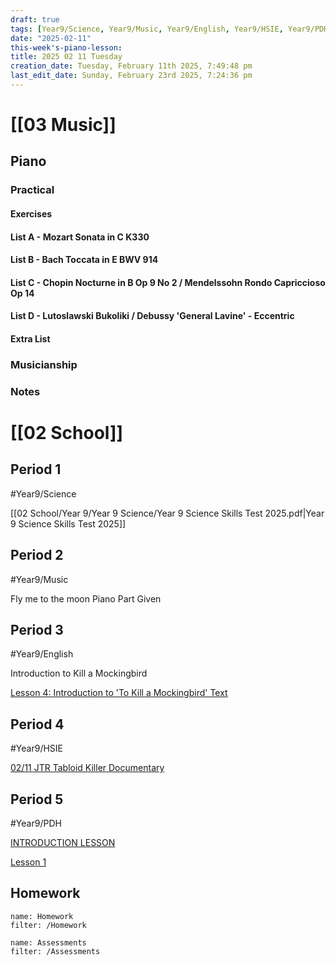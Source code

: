 ```yaml
---
draft: true
tags: [Year9/Science, Year9/Music, Year9/English, Year9/HSIE, Year9/PDH]
date: "2025-02-11"
this-week's-piano-lesson: 
title: 2025 02 11 Tuesday
creation_date: Tuesday, February 11th 2025, 7:49:48 pm
last_edit_date: Sunday, February 23rd 2025, 7:24:36 pm
---
```


# [[03 Music]]

## Piano

### Practical

#### Exercises

#### List A - Mozart Sonata in C K330

#### List B - Bach Toccata in E BWV 914

#### List C - Chopin Nocturne in B Op 9 No 2 / Mendelssohn Rondo Capriccioso Op 14

#### List D - Lutoslawski Bukoliki / Debussy 'General Lavine' - Eccentric

#### Extra List

### Musicianship

### Notes

# [[02 School]]

## Period 1

#Year9/Science

[[02 School/Year 9/Year 9 Science/Year 9 Science Skills Test 2025.pdf|Year 9 Science Skills Test 2025]]

## Period 2

#Year9/Music

Fly me to the moon Piano Part Given

## Period 3

#Year9/English

Introduction to Kill a Mockingbird

[Lesson 4: Introduction to 'To Kill a Mockingbird' Text](https://classroom.google.com/c/NzQyMDEwNTQ1NDIx/m/NzM4MDMzNjAxNjA5/details)

## Period 4

#Year9/HSIE

[02/11 JTR Tabloid Killer Documentary](https://classroom.google.com/c/NzQ4ODYwNjMyODE3/a/NzQ5NzkxNjM4NTY1/details)

## Period 5

#Year9/PDH

[INTRODUCTION LESSON](https://classroom.google.com/c/NzI1ODQxMTMwNDQw/a/NzQ4NjA3NDEwNjY1/details)

[Lesson 1](https://classroom.google.com/c/NzI1ODQxMTMwNDQw/a/NzQ4ODQ5ODQ2ODQ0/details)

## Homework

```todoist
name: Homework
filter: /Homework
```

```todoist
name: Assessments
filter: /Assessments
```
